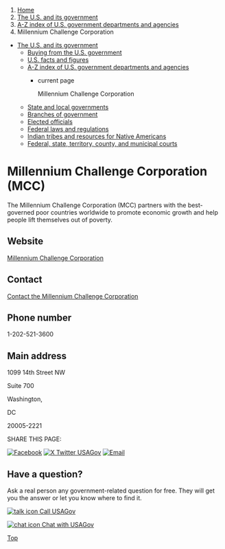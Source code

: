 1. [Home](/)
2. [The U.S. and its government](/about-the-us)
3. [A-Z index of U.S. government departments and agencies](/agency-index)
4. Millennium Challenge Corporation

* [The U.S. and its government](/about-the-us)
  + [Buying from the U.S. government](/buy-from-government)
  + [U.S. facts and figures](/facts-figures)
  + [A-Z index of U.S. government departments and agencies](/agency-index)
    - current page

      Millennium Challenge Corporation
  + [State and local governments](/state-local-governments)
  + [Branches of government](/branches-of-government)
  + [Elected officials](/elected-officials)
  + [Federal laws and regulations](/laws-and-regulations)
  + [Indian tribes and resources for Native Americans](/tribes)
  + [Federal, state, territory, county, and municipal courts](/courts)

Millennium Challenge Corporation
(MCC)
======================================

The Millennium Challenge Corporation (MCC) partners with the best-governed poor countries worldwide to promote economic growth and help people lift themselves out of poverty.

Website
-------

[Millennium Challenge Corporation](https://www.mcc.gov/)

Contact
-------

[Contact the Millennium Challenge Corporation](https://www.mcc.gov/contact-us)

Phone number
------------

1-202-521-3600

Main address
------------

1099 14th Street NW
  

Suite 700
  

Washington,

DC

20005-2221

SHARE THIS PAGE:

[![Facebook](/themes/custom/usagov/images/social-media-icons/Facebook_Icon.svg)](https://www.facebook.com/sharer/sharer.php?u=https://www.usa.gov/agencies/millennium-challenge-corporation&v=3)
[![X Twitter USAGov](/themes/custom/usagov/images/social-media-icons/X_Twitter_Icon.svg?version=2)](https://twitter.com/intent/tweet?source=webclient&text=https://www.usa.gov/agencies/millennium-challenge-corporation)
[![Email](/themes/custom/usagov/images/social-media-icons/Email_Icon.svg?version=2)](mailto:?subject=https://www.usa.gov/agencies/millennium-challenge-corporation)

Have a question?
----------------

Ask a real person any government-related question for free. They will get you the answer or let you know where to find it.

[![talk icon](/themes/custom/usagov/images/ICONS_talk.png)
Call USAGov](/phone)

[![chat icon](/themes/custom/usagov/images/ICONS_chat.png)
Chat with USAGov](/chat)

[Top](#main-content)